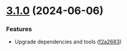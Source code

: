 # [3.1.0](https://github.com/andrewscwei/node-http-error/compare/v3.0.0...v3.1.0) (2024-06-06)


### Features

* Upgrade dependencies and tools ([f2a2683](https://github.com/andrewscwei/node-http-error/commit/f2a2683c803ad27e5d0e526f391492224210638a))
